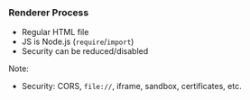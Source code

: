 ### Renderer Process

- Regular HTML file
- JS is Node.js (`require`/`import`)
- Security can be reduced/disabled

Note:

- Security: CORS, `file://`, iframe, sandbox, certificates, etc.